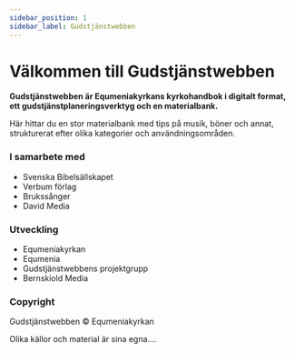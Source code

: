 ```yaml
---
sidebar_position: 1
sidebar_label: Gudstjänstwebben
---
```

# Välkommen till Gudstjänstwebben

**Gudstjänstwebben är Equmeniakyrkans kyrkohandbok i digitalt format, ett gudstjänstplaneringsverktyg och en materialbank.**

Här hittar du en stor materialbank med tips på musik, böner och annat, strukturerat efter olika kategorier och användningsområden.

### I samarbete med

- Svenska Bibelsällskapet
- Verbum förlag
- Brukssånger
- David Media

### Utveckling
- Equmeniakyrkan
- Equmenia
- Gudstjänstwebbens projektgrupp
- Bernskiold Media

### Copyright

Gudstjänstwebben © Equmeniakyrkan

Olika källor och material är sina egna....